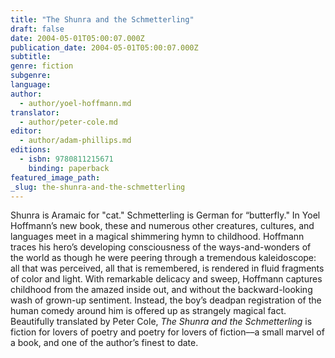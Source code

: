 ```yaml
---
title: "The Shunra and the Schmetterling"
draft: false
date: 2004-05-01T05:00:07.000Z
publication_date: 2004-05-01T05:00:07.000Z
subtitle:
genre: fiction
subgenre:
language:
author:
  - author/yoel-hoffmann.md
translator:
  - author/peter-cole.md
editor:
  - author/adam-phillips.md
editions:
  - isbn: 9780811215671
    binding: paperback
featured_image_path:
_slug: the-shunra-and-the-schmetterling
---
```


Shunra is Aramaic for "cat." Schmetterling is German for “butterfly." In Yoel Hoffmann’s new book, these and numerous other creatures, cultures, and languages meet in a magical shimmering hymn to childhood. Hoffmann traces his hero’s developing consciousness of the ways-and-wonders of the world as though he were peering through a tremendous kaleidoscope: all that was perceived, all that is remembered, is rendered in fluid fragments of color and light. With remarkable delicacy and sweep, Hoffmann captures childhood from the amazed inside out, and without the backward-looking wash of grown-up sentiment. Instead, the boy’s deadpan registration of the human comedy around him is offered up as strangely magical fact. Beautifully translated by Peter Cole, _The Shunra and the Schmetterling_ is fiction for lovers of poetry and poetry for lovers of fiction––a small marvel of a book, and one of the author’s finest to date.

